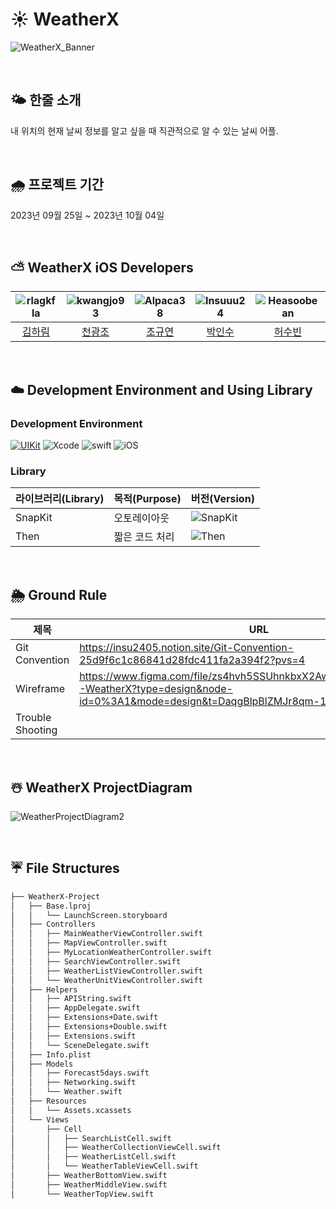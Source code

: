 # ☀️ WeatherX
![WeatherX_Banner](https://github.com/Insuuu24/weatherX/assets/117909631/2b3f4750-d4f3-404c-98cb-94ffe0ba923f)


<br>

## 🌤️ 한줄 소개
내 위치의 현재 날씨 정보를 알고 싶을 때 직관적으로 알 수 있는 날씨 어플.

<br>

## 🌧️ 프로젝트 기간
2023년 09월 25일 ~ 2023년 10월 04일

<br>

## ⛅️ WeatherX iOS Developers
|![rlagkfla](https://avatars.githubusercontent.com/u/51162461?v=4&h=150&w=150)|![kwangjo93](https://avatars.githubusercontent.com/u/125628009?v=4&h=150&w=150)|![Alpaca38](https://avatars.githubusercontent.com/u/137505484?v=4&h=150&w=150)|![Insuuu24](https://avatars.githubusercontent.com/u/117909631?v=4&h=150&w=150)|![Heasoobean](https://avatars.githubusercontent.com/u/132876412?v=4&h=150&w=150)|
|:---:|:---:|:---:|:---:|:---:|
|[김하림](https://github.com/rlagkfla)|[천광조](https://github.com/kwangjo93)|[조규연](https://github.com/Alpaca38)|[박인수](https://github.com/Insuuu24)|[허수빈](https://github.com/Heasoobean)|

<br>

## ☁️ Development Environment and Using Library
### Development Environment

[![UIKit](https://img.shields.io/badge/UIKit-iOS-black.svg?style=square)](https://swift.org) ![Xcode](https://img.shields.io/badge/Xcode-15.0-blue) ![swift](https://img.shields.io/badge/swift-5.9.0-orange) ![iOS](https://img.shields.io/badge/iOS-15.0-yellow)

### Library

| 라이브러리(Library) | 목적(Purpose)            | 버전(Version)                                                |
| ------------------- | ------------------------ | ------------------------------------------------------------ |
| SnapKit             | 오토레이아웃             | ![SnapKit](https://img.shields.io/badge/SnapKit-5.6.0-skyblue) |
| Then                | 짧은 코드 처리           | ![Then](https://img.shields.io/badge/Then-3.0.0-white) |

<br>

## 🌦️ Ground Rule
| 제목           | URL                                                                             |
| ------------- | ---------------------------------------------------------------------------------------------------------------------------- |
| Git Convention| https://insu2405.notion.site/Git-Convention-25d9f6c1c86841d28fdc411fa2a394f2?pvs=4 |
| Wireframe | https://www.figma.com/file/zs4hvh5SSUhnkbxX2AwcxB/17%EC%A1%B0-WeatherX?type=design&node-id=0%3A1&mode=design&t=DaqgBlpBlZMJr8qm-1 |
|Trouble Shooting||

<br>

## ☃️ WeatherX ProjectDiagram
![WeatherProjectDiagram2](https://github.com/Insuuu24/weatherX/assets/117909631/c7403e1f-eb99-4406-84e0-72b89e9aa32b)

<br>

## ☔️ File Structures
```bash
├── WeatherX-Project
│   ├── Base.lproj
│   │   └── LaunchScreen.storyboard
│   ├── Controllers
│   │   ├── MainWeatherViewController.swift
│   │   ├── MapViewController.swift
│   │   ├── MyLocationWeatherController.swift
│   │   ├── SearchViewController.swift
│   │   ├── WeatherListViewController.swift
│   │   └── WeatherUnitViewController.swift
│   ├── Helpers
│   │   ├── APIString.swift
│   │   ├── AppDelegate.swift
│   │   ├── Extensions+Date.swift
│   │   ├── Extensions+Double.swift
│   │   ├── Extensions.swift
│   │   └── SceneDelegate.swift
│   ├── Info.plist
│   ├── Models
│   │   ├── Forecast5days.swift
│   │   ├── Networking.swift
│   │   └── Weather.swift
│   ├── Resources
│   │   └── Assets.xcassets
│   └── Views
│       ├── Cell
│       │   ├── SearchListCell.swift
│       │   ├── WeatherCollectionViewCell.swift
│       │   ├── WeatherListCell.swift
│       │   └── WeatherTableViewCell.swift
│       ├── WeatherBottomView.swift
│       ├── WeatherMiddleView.swift
│       └── WeatherTopView.swift
